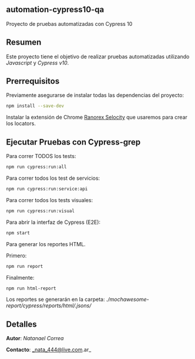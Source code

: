 ## automation-cypress10-qa
Proyecto de pruebas automatizadas con Cypress 10

## Resumen

Este proyecto tiene el objetivo de realizar pruebas automatizadas utilizando _Javascript_ y _Cypress v10_.


## Prerrequisitos

Previamente asegurarse de instalar todas las dependencias del proyecto:

```bash
npm install --save-dev 
```

Instalar la extensión de Chrome [Ranorex Selocity](https://chrome.google.com/webstore/detail/ranorex-selocity/ocgghcnnjekfpbmafindjmijdpopafoe)
que usaremos para crear los locators.

## Ejecutar Pruebas con Cypress-grep

Para correr TODOS los tests:
```bash
npm run cypress:run:all
```

Para correr todos los test de servicios:
```bash
npm run cypress:run:service:api
```

Para correr todos los tests visuales:
```bash
npm run cypress:run:visual
```

Para abrir la interfaz de Cypress (E2E):
```bash
npm start
```

Para generar los reportes HTML.

Primero:
```bash
npm run report
```
Finalmente:
```bash
npm run html-report
```

Los reportes se generarán en la carpeta: _./mochawesome-report/cypress/reports/html/.jsons/_

## Detalles

**Autor**:
_Natanael Correa_

**Contacto**:
_nata_444@live.com.ar_